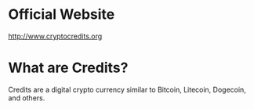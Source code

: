 # Official Website #

http://www.cryptocredits.org

# What are Credits? #

Credits are a digital crypto currency similar to Bitcoin, Litecoin, Dogecoin, and others.
